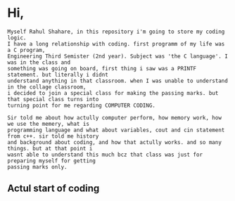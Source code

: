 # Hi,
    Myself Rahul Shahare, in this repository i'm going to store my coding logic. 
    I have a long relationship with coding. first programm of my life was a C program,
    Engineering Third Semister (2nd year). Subject was 'the C language'. I was in the class and 
    something was going on board, first thing i saw was a PRINTF statement. but literally i didnt 
    understand anything in that classroom. when I was unable to understand in the collage classroom, 
    i decided to join a special class for making the passing marks. but that special class turns into 
    turning point for me regarding COMPUTER CODING.

    Sir told me about how actully computer perform, how memory work, how we use the memery, what is 
    programming language and what about variables, cout and cin statement from c++. sir told me history 
    and background about coding, and how that actully works. and so many things. but at that point i 
    wasnt able to understand this much bcz that class was just for preparing myself for getting 
    passing marks only.

## Actul start of coding


